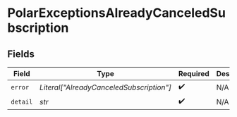 # PolarExceptionsAlreadyCanceledSubscription


## Fields

| Field                                    | Type                                     | Required                                 | Description                              | Example                                  |
| ---------------------------------------- | ---------------------------------------- | ---------------------------------------- | ---------------------------------------- | ---------------------------------------- |
| `error`                                  | *Literal["AlreadyCanceledSubscription"]* | :heavy_check_mark:                       | N/A                                      | AlreadyCanceledSubscription              |
| `detail`                                 | *str*                                    | :heavy_check_mark:                       | N/A                                      |                                          |
